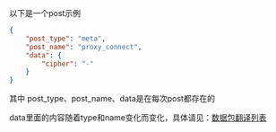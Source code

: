 以下是一个post示例

```json
{
    "post_type": "meta",
    "post_name": "proxy_connect",
    "data": {
        "cipher": "-"
    }
}
```

其中 post_type、post_name、data是在每次post都存在的

data里面的内容随着type和name变化而变化，具体请见：[数据包翻译列表](/doc/zh_cn/standard/translation/list)